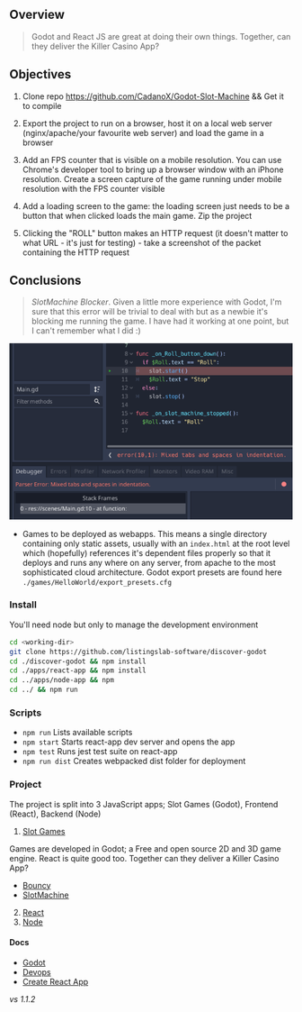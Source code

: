 ## Overview

> Godot and React JS are great at doing their own things. Together, can they deliver the Killer Casino App? 

## Objectives

1. Clone repo https://github.com/CadanoX/Godot-Slot-Machine && Get it to compile

2. Export the project to run on a browser, host it on a local web server (nginx/apache/your favourite web server) and load the game in a browser

3. Add an FPS counter that is visible on a mobile resolution. You can use Chrome's developer tool to bring up a browser window with an iPhone resolution. Create a screen capture of the game running under mobile resolution with the FPS counter visible

4. Add a loading screen to the game: the loading screen just needs to be a button that when clicked loads the main game. Zip the project

5. Clicking the "ROLL" button makes an HTTP request (it doesn't matter to what URL - it's just for testing) - take a screenshot of the packet containing the HTTP request

## Conclusions

> *SlotMachine Blocker*. Given a little more experience with Godot, I'm sure that this error will be trivial to deal with but as a newbie it's blocking me running the game. I have had it working at one point, but I can't remember what I did :)

![SlotMachine](./apps/docs/media/mixed-tabs-and-spaces.png)

- Games to be deployed as webapps. This means a single directory containing only static assets, usually with an `index.html` at the root level which (hopefully) references it's dependent files properly so that it deploys and runs any where on any server, from apache to the most sophisticated cloud architecture. Godot export presets are found here `./games/HelloWorld/export_presets.cfg`

### Install

You'll need node but only to manage the development environment

```bash
cd <working-dir>
git clone https://github.com/listingslab-software/discover-godot
cd ./discover-godot && npm install
cd ./apps/react-app && npm install
cd ../apps/node-app && npm 
cd ../ && npm run
```

### Scripts

- `npm run` Lists available scripts
- `npm start` Starts react-app dev server and opens the app  
- `npm test` Runs jest test suite on react-app
- `npm run dist` Creates webpacked dist folder for deployment

### Project

The project is split into 3 JavaScript apps; Slot Games (Godot), Frontend (React), Backend (Node) 

1. [Slot Games](./apps/docs/slot-games.md) 

Games are developed in Godot; a Free and open source 2D and 3D game engine. React is quite good too. Together can they deliver a Killer Casino App? 

- [Bouncy](./games/Bouncy)
- [SlotMachine](./games/SlotMachine)

2. [React](./apps/react-app) 
3. [Node](./apps/node-app)

#### Docs

- [Godot](./apps/docs/godot.md) 
- [Devops](./apps/docs/devops.md)
- [Create React App](./apps/docs/create-react-app.md)

_vs 1.1.2_
